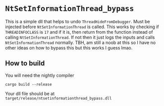 # `NtSetInformationThread_bypass`
This is a simple dll that helps to undo `ThreadHideFromDebugger`.
Must be injected before `NtSetInformationThread` is called. This works by checking if `THREADINFOCLASS`
is `17` and if it is, then return from the function instead of calling `NtSetInformationThread`. If not then it just logs the inputs and calls `NtSetInformationThread` normally.
TBH, am still a noob at this so I have no other ideas on how to bypass this but this works I guess lmao.

## How to build
You will need the nightly compiler
```
cargo build --release
```
Your dll file should be at `target/release/ntsetinformationthread_bypass.dll`
